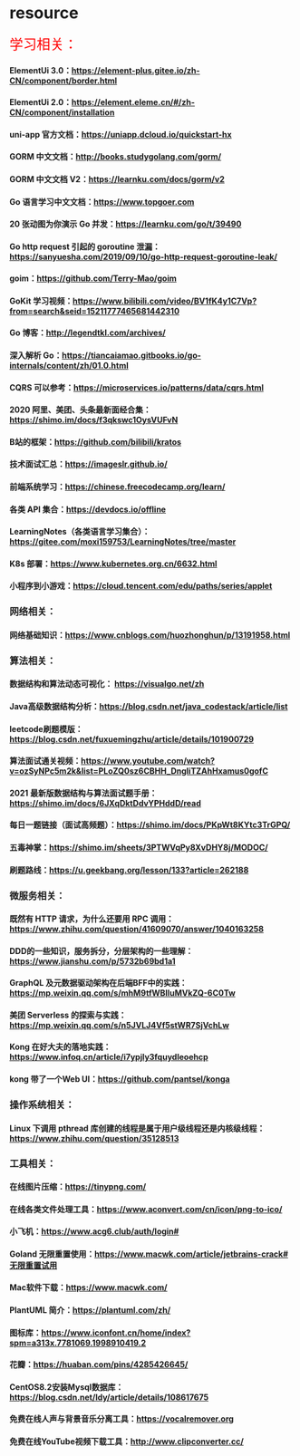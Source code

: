 # resource

<font color=red size=5>学习相关：</font>
#### ElementUi 3.0：https://element-plus.gitee.io/zh-CN/component/border.html
#### ElementUi 2.0：https://element.eleme.cn/#/zh-CN/component/installation
#### uni-app 官方文档：https://uniapp.dcloud.io/quickstart-hx
#### GORM 中文文档：http://books.studygolang.com/gorm/
#### GORM 中文文档 V2：https://learnku.com/docs/gorm/v2
#### Go 语言学习中文文档：https://www.topgoer.com
#### 20 张动图为你演示 Go 并发：https://learnku.com/go/t/39490
#### Go http request 引起的 goroutine 泄漏：https://sanyuesha.com/2019/09/10/go-http-request-goroutine-leak/
#### goim：https://github.com/Terry-Mao/goim
#### GoKit 学习视频：https://www.bilibili.com/video/BV1fK4y1C7Vp?from=search&seid=15211777465681442310
#### Go 博客：http://legendtkl.com/archives/
#### 深入解析 Go：https://tiancaiamao.gitbooks.io/go-internals/content/zh/01.0.html
#### CQRS 可以参考：https://microservices.io/patterns/data/cqrs.html
#### 2020 阿里、美团、头条最新面经合集：https://shimo.im/docs/f3qkswc1OysVUFvN
#### B站的框架：https://github.com/bilibili/kratos
#### 技术面试汇总：https://imageslr.github.io/
#### 前端系统学习：https://chinese.freecodecamp.org/learn/
#### 各类 API 集合：https://devdocs.io/offline
#### LearningNotes（各类语言学习集合）：https://gitee.com/moxi159753/LearningNotes/tree/master
#### K8s 部署：https://www.kubernetes.org.cn/6632.html
#### 小程序到小游戏：https://cloud.tencent.com/edu/paths/series/applet

### 网络相关：
#### 网络基础知识：https://www.cnblogs.com/huozhonghun/p/13191958.html

### 算法相关：
#### 数据结构和算法动态可视化： https://visualgo.net/zh
#### Java高级数据结构分析：https://blog.csdn.net/java_codestack/article/list
#### leetcode刷题模版：https://blog.csdn.net/fuxuemingzhu/article/details/101900729
#### 算法面试通关视频：https://www.youtube.com/watch?v=ozSyNPc5m2k&list=PLoZQ0sz6CBHH_DngliTZAhHxamus0gofC
#### 2021 最新版数据结构与算法面试题手册：https://shimo.im/docs/6JXqDktDdvYPHddD/read
#### 每日一题链接（面试高频题）：https://shimo.im/docs/PKpWt8KYtc3TrGPQ/
#### 五毒神掌：https://shimo.im/sheets/3PTWVqPy8XvDHY8j/MODOC/
#### 刷题路线：https://u.geekbang.org/lesson/133?article=262188

### 微服务相关：
#### 既然有 HTTP 请求，为什么还要用 RPC 调用：https://www.zhihu.com/question/41609070/answer/1040163258
#### DDD的一些知识，服务拆分，分层架构的一些理解：https://www.jianshu.com/p/5732b69bd1a1
#### GraphQL 及元数据驱动架构在后端BFF中的实践：https://mp.weixin.qq.com/s/mhM9tfWBlIuMVkZQ-6C0Tw
#### 美团 Serverless 的探索与实践：https://mp.weixin.qq.com/s/n5JVLJ4Vf5stWR7SjVchLw
#### Kong 在好大夫的落地实践：https://www.infoq.cn/article/i7ypjly3fquydleoehcp
#### kong 带了一个Web UI：https://github.com/pantsel/konga

### 操作系统相关：
#### Linux 下调用 pthread 库创建的线程是属于用户级线程还是内核级线程：https://www.zhihu.com/question/35128513

### 工具相关：
#### 在线图片压缩：https://tinypng.com/
#### 在线各类文件处理工具：https://www.aconvert.com/cn/icon/png-to-ico/
#### 小飞机：https://www.acg6.club/auth/login#
#### Goland 无限重置使用：https://www.macwk.com/article/jetbrains-crack#无限重置试用
#### Mac软件下载：https://www.macwk.com/
#### PlantUML 简介：https://plantuml.com/zh/
#### 图标库：https://www.iconfont.cn/home/index?spm=a313x.7781069.1998910419.2
#### 花瓣：https://huaban.com/pins/4285426645/
#### CentOS8.2安装Mysql数据库：https://blog.csdn.net/ldy/article/details/108617675
#### 免费在线人声与背景音乐分离工具：https://vocalremover.org
#### 免费在线YouTube视频下载工具：http://www.clipconverter.cc/

